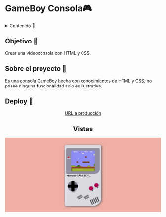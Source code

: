 # GameBoy Consola🎮

<details>
  <summary>Contenido 📝</summary>
  <ol>
    <li><a href="#objetivo-🎯">Objetivo</a></li>
    <li><a href="#sobre-el-proyecto-🔎">Sobre el proyecto</a></li>
    <li><a href="#vistas">Vistas</a></li>
  </ol>
</details>

## Objetivo 🎯

Crear una videoconsola con HTML y CSS.

## Sobre el proyecto 🔎

Es una consola GameBoy hecha con conocimientos de HTML y CSS, no posee ninguna funcionalidad solo es ilustrativa.

## Deploy 🚀

<div align="center"><a href="https://kymm14.github.io/gameboy-consola/">URL a producción</a><div>

## Vistas

<img src="./img/vista.png">
